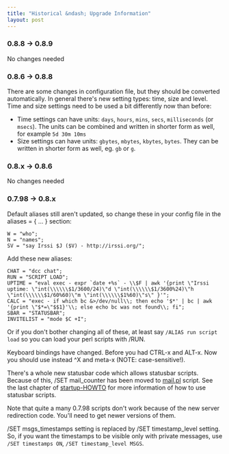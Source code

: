 ```yaml
---
title: "Historical &ndash; Upgrade Information"
layout: post
---
```


### 0.8.8 -> 0.8.9

No changes needed

### 0.8.6 -> 0.8.8

There are some changes in configuration file, but they should be converted
automatically. In general there's new setting types: time, size and level.
Time and size settings need to be used a bit differently now than before:

- Time settings can have units: `days`, `hours`, `mins`, `secs`, `milliseconds` (or
  `msecs`). The units can be combined and written in shorter form as well, for example 
  `5d 30m 10ms`
- Size settings can have units: `gbytes`, `mbytes`, `kbytes`, `bytes`. They can be
  written in shorter form as well, eg. `gb` or `g`.

### 0.8.x -> 0.8.6

No changes needed

### 0.7.98 -> 0.8.x

Default aliases still aren't updated, so change these in your config file
in the aliases = { ... } section:

    W = "who";
    N = "names";
    SV = "say Irssi $J ($V) - http://irssi.org/";

Add these new aliases:

    CHAT = "dcc chat";
    RUN = "SCRIPT LOAD";
    UPTIME = "eval exec - expr `date +%s` - \\$F | awk '{print \"Irssi uptime: \"int(\\\\\\$1/3600/24)\"d \"int(\\\\\\$1/3600%24)\"h \"int(\\\\\\$1/60%60)\"m \"int(\\\\\\$1%60)\"s\" }'";
    CALC = "exec - if which bc &>/dev/null\\; then echo '$*' | bc | awk '{print \"$*=\"$$1}'\\; else echo bc was not found\\; fi";
    SBAR = "STATUSBAR";
    INVITELIST = "mode $C +I";

Or if you don't bother changing all of these, at least say `/ALIAS
run script load` so you can load your perl scripts with /RUN.

Keyboard bindings have changed. Before you had CTRL-x and ALT-x. Now you
should use instead ^X and meta-x (NOTE: case-sensitive!).

There's a whole new statusbar code which allows statusbar scripts. Because
of this, /SET mail_counter has been moved to
[mail.pl](http://scripts.irssi.org#q=mail.pl) script. See the last chapter of
[startup-HOWTO](/documentation/startup) for
more information of how to use statusbar scripts.

Note that quite a many 0.7.98 scripts don't work because of the new server
redirection code. You'll need to get newer versions of them.

/SET msgs_timestamps setting is replaced by /SET timestamp_level setting.
So, if you want the timestamps to be visible only with private messages, use
`/SET timestamps ON`, `/SET timestamp_level MSGS`.
